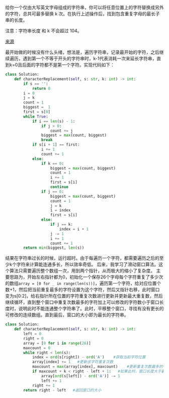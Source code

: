 给你一个仅由大写英文字母组成的字符串，你可以将任意位置上的字符替换成另外的字符，总共可最多替换 k 次。在执行上述操作后，找到包含重复字母的最长子串的长度。

注意：字符串长度 和 k 不会超过 104。

[来源](https://leetcode-cn.com/problems/longest-repeating-character-replacement/)

最开始做的时候没有什么头绪，想法是，遍历字符串，记录最开始的字符，之后继续遍历，遇到第一个不等于开头的字符串时，k-1代表消耗一次来延长字符串，直到k=0且后面的字符都不是第一个字符。实现代码如下：
````python
class Solution:
    def characterReplacement(self, s: str, k: int) -> int:
        if s == '':
            return 0
        i = 0
        j = k
        count = 1
        biggest =  1
        first = s[0]
        while True:
            if i == len(s) - 1:
                if j > 0:
                    count += j
                biggest = max(count, biggest)
                break
            if s[i + 1] == first:
                i += 1
                count += 1
            else:
                if k == 0:
                    biggest = max(count, biggest)
                    count = 1
                    i += 1
                    first = s[i]
                    continue
                if j == 0:
                    biggest = max(count, biggest)
                    count = 1
                    j = k
                    i = index
                    first = s[i]
                else:
                    if j == k:
                        index = i + 1
                    j -= 1
                    i += 1
                    count += 1
        return min(biggest, len(s))
````
结果在字符串过长的时候，运行超时。由于每遍历一个字符，都需要遍历之后的至少k个字符来计算能连通多长，所以效率奇低。
后来，我学习了滑动窗口算法。这个算法只需要遍历整个数组一次，用到两个指针，从而极大的缩小了复杂度。
主要思路为，开始左右指针都为0，初始化一个保存26个字母每个字符重复了多少次的数组````array = [0 for _ in range(len(s))]````，遍历第一个字符，给对应位置个数+1，然后把当前重复最多的字符设置为这个字符，然后又指针右移，此时窗口变为s[0:2]，给右指针所在位置的字符重复次数进行更新并更新最大重复数，然后继续循环，直到整个窗口中重复次数最多的字符加上可以修改的字符数小于窗口长度时，说明此时不能连通整个字符串了。此时，平移整个窗口，寻找有没有更长的可修改的连续数组。直到最后，窗口的大小即为最长的字符串。
````python
class Solution:
    def characterReplacement(self, s: str, k: int) -> int:
        left = 0
        right = 0
        array = [0 for i in range(26)]
        maxcount = 0
        while right < len(s):
            index = ord(s[right]) - ord('A')    #获取当前字符位置
            array[index] += 1   #更新该字符重复次数
            maxcount = max(array[index], maxcount)    #更新重复次数最多的字符的数量
            if maxcount + k < right - left + 1:   #如果此时，窗口长度大于最大重复数+k，代表无法修改，列表长度不能继续阔大，于是进行平移
                array[ord(s[left]) - ord('A')] -= 1
                left += 1
            right += 1
        return right - left   #返回窗口的大小
````
